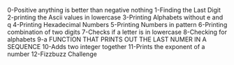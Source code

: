 0-Positive anything is better than negative nothing
1-Finding the Last Digit
2-printing the Ascii values in lowercase
3-Printing Alphabets without e and q
4-Printing Hexadecimal Numbers
5-Printing Numbers in pattern
6-Printing combination of two digits
7-Checks if a letter is in lowercase
8-Checking for alphabets
9-a FUNCTION THAT PRINTS OUT THE LAST NUMER IN A SEQUENCE
10-Adds two integer together
11-Prints the exponent of a number
12-Fizzbuzz Challenge
